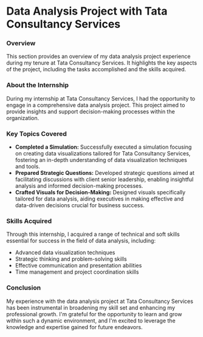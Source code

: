 # Data Analysis Project with Tata Consultancy Services

### Overview
This section provides an overview of my data analysis project experience during my tenure at Tata Consultancy Services. It highlights the key aspects of the project, including the tasks accomplished and the skills acquired.

### About the Internship
During my internship at Tata Consultancy Services, I had the opportunity to engage in a comprehensive data analysis project. This project aimed to provide insights and support decision-making processes within the organization.

### Key Topics Covered
- **Completed a Simulation:** Successfully executed a simulation focusing on creating data visualizations tailored for Tata Consultancy Services, fostering an in-depth understanding of data visualization techniques and tools.
- **Prepared Strategic Questions:** Developed strategic questions aimed at facilitating discussions with client senior leadership, enabling insightful analysis and informed decision-making processes.
- **Crafted Visuals for Decision-Making:** Designed visuals specifically tailored for data analysis, aiding executives in making effective and data-driven decisions crucial for business success.

### Skills Acquired
Through this internship, I acquired a range of technical and soft skills essential for success in the field of data analysis, including:
- Advanced data visualization techniques
- Strategic thinking and problem-solving skills
- Effective communication and presentation abilities
- Time management and project coordination skills

### Conclusion
My experience with the data analysis project at Tata Consultancy Services has been instrumental in broadening my skill set and enhancing my professional growth. I'm grateful for the opportunity to learn and grow within such a dynamic environment, and I'm excited to leverage the knowledge and expertise gained for future endeavors.
